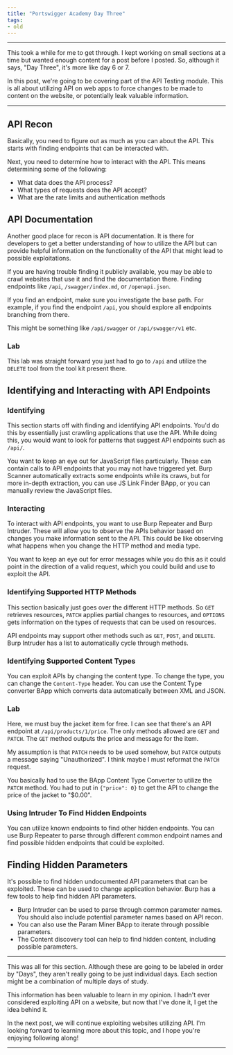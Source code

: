 ```yaml
---
title: "Portswigger Academy Day Three"
tags:
- old
---
```


---

This took a while for me to get through. I kept working on small sections at a time but wanted enough content for a post before I posted. So, although it says, "Day Three", it's more like day 6 or 7.

In this post, we're going to be covering part of the API Testing module. This is all about utilizing API on web apps to force changes to be made to content on the website, or potentially leak valuable information.

---

## API Recon
Basically, you need to figure out as much as you can about the API. This starts with finding endpoints that can be interacted with.

Next, you need to determine how to interact with the API. This means determining some of the following:
- What data does the API process?
- What types of requests does the API accept?
- What are the rate limits and authentication methods

## API Documentation
Another good place for recon is API documentation. It is there for developers to get a better understanding of how to utilize the API but can provide helpful information on the functionality of the API that might lead to possible exploitations.

If you are having trouble finding it publicly available, you may be able to crawl websites that use it and find the documentation there. Finding endpoints like `/api`, `/swagger/index.md`, or `/openapi.json`. 

If you find an endpoint, make sure you investigate the base path. For example, if you find the endpoint `/api`, you should explore all endpoints branching from there. 

This might be something like `/api/swagger` or `/api/swagger/v1` etc.

### Lab
This lab was straight forward you just had to go to `/api` and utilize the `DELETE` tool from the tool kit present there.

## Identifying and Interacting with API Endpoints
### Identifying
This section starts off with finding and identifying API endpoints. You'd do this by essentially just crawling applications that use the API. While doing this, you would want to look for patterns that suggest API endpoints such as `/api/`. 

You want to keep an eye out for JavaScript files particularly. These can contain calls to API endpoints that you may not have triggered yet. Burp Scanner automatically extracts some endpoints while its craws, but for more in-depth extraction, you can use JS Link Finder BApp, or you can manually review the JavaScript files.

### Interacting
To interact with API endpoints, you want to use Burp Repeater and Burp Intruder. These will allow you to observe the APIs behavior based on changes you make information sent to the API. This could be like observing what happens when you change the HTTP method and media type.

You want to keep an eye out for error messages while you do this as it could point in the direction of a valid request, which you could build and use to exploit the API.

### Identifying Supported HTTP Methods
This section basically just goes over the different HTTP methods. So `GET` retrieves resources, `PATCH` applies partial changes to resources, and `OPTIONS` gets information on the types of requests that can be used on resources.

API endpoints may support other methods such as `GET`, `POST`, and `DELETE`. Burp Intruder has a list to automatically cycle through methods.

### Identifying Supported Content Types
You can exploit APIs by changing the content type. To change the type, you can change the `Content-Type` header. You can use the Content Type converter BApp which converts data automatically between XML and JSON.

### Lab
Here, we must buy the jacket item for free. I can see that there's an API endpoint at `/api/products/1/price`. The only methods allowed are `GET` and `PATCH`. The `GET` method outputs the price and message for the item. 

My assumption is that `PATCH` needs to be used somehow, but `PATCH` outputs a message saying "Unauthorized". I think maybe I must reformat the `PATCH` request. 

You basically had to use the BApp Content Type Converter to utilize the `PATCH` method. You had to put in `{"price": 0}` to get the API to change the price of the jacket to "$0.00".

### Using Intruder To Find Hidden Endpoints
You can utilize known endpoints to find other hidden endpoints. You can use Burp Repeater to parse through different common endpoint names and find possible hidden endpoints that could be exploited.

## Finding Hidden Parameters
It's possible to find hidden undocumented API parameters that can be exploited. These can be used to change application behavior. Burp has a few tools to help find hidden API parameters.

- Burp Intruder can be used to parse through common parameter names. You should also include potential parameter names based on API recon.
- You can also use the Param Miner BApp to iterate through possible parameters.
- The Content discovery tool can help to find hidden content, including possible parameters.

---

This was all for this section. Although these are going to be labeled in order by "Days", they aren't really going to be just individual days. Each section might be a combination of multiple days of study.

This information has been valuable to learn in my opinion. I hadn't ever considered exploiting API on a website, but now that I've done it, I get the idea behind it.

In the next post, we will continue exploiting websites utilizing API. I'm looking forward to learning more about this topic, and I hope you're enjoying following along!

---

